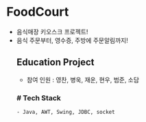 # FoodCourt
- 음식매장 키오스크 프로젝트!
- 음식 주문부터, 영수증, 주방에 주문알림까지!
   ## Education Project
   - 참여 인원 : 영찬, 병욱, 재운, 현우, 범준, 소담
   ### # Tech Stack
      - Java, AWT, Swing, JDBC, socket
